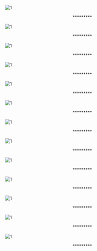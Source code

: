 ![1](https://raw.githubusercontent.com/tinalalaina/gst/master/photo/1.PNG)
<center>*********</center>

![1](https://raw.githubusercontent.com/tinalalaina/gst/master/photo/2.PNG)
<center>*********</center>

![1](https://raw.githubusercontent.com/tinalalaina/gst/master/photo/3.PNG)
<center>*********</center>

![1](https://raw.githubusercontent.com/tinalalaina/gst/master/photo/4.PNG)
<center>*********</center>

![1](https://raw.githubusercontent.com/tinalalaina/gst/master/photo/5.PNG)
<center>*********</center>

![1](https://raw.githubusercontent.com/tinalalaina/gst/master/photo/6.PNG)
<center>*********</center>

![1](https://raw.githubusercontent.com/tinalalaina/gst/master/photo/7.PNG)
<center>*********</center>

![1](https://raw.githubusercontent.com/tinalalaina/gst/master/photo/8.PNG)
<center>*********</center>

![1](https://raw.githubusercontent.com/tinalalaina/gst/master/photo/9.PNG)
<center>*********</center>

![1](https://raw.githubusercontent.com/tinalalaina/gst/master/photo/10.PNG)
<center>*********</center>

![1](https://raw.githubusercontent.com/tinalalaina/gst/master/photo/11.PNG)
<center>*********</center>

![1](https://raw.githubusercontent.com/tinalalaina/gst/master/photo/12.PNG)
<center>*********</center>

![1](https://raw.githubusercontent.com/tinalalaina/gst/master/photo/13.PNG)
<center>*********</center>

